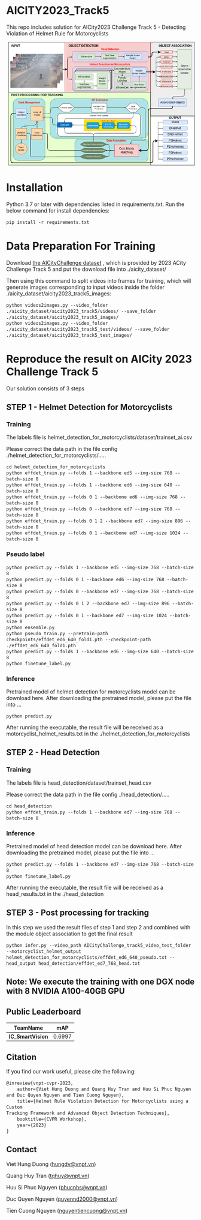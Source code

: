 # AICITY2023_Track5
This repo includes solution for AICity2023 Challenge Track 5 - Detecting Violation of Helmet Rule for Motorcyclists

![framework](GeneralPipline.png)
# Installation
Python 3.7 or later with dependencies listed in requirements.txt. Run the below command for install dependencies:
```commandline
pip install -r requirements.txt
```
# Data Preparation For Training
Download [the AICityChallenge dataset](https://www.aicitychallenge.org/2023-data-and-evaluation/)
 , which is provided by 2023 ACity Challenge Track 5 and put the download file into ./aicity_dataset/

Then using this command to split videos into frames for training, which will generate images corresponding to input videos inside the folder ./aicity_dataset/aicity2023_track5_images:
```commandline
python videos2images.py --video_folder ./aicity_dataset/aicity2023_track5/videos/ --save_folder ./aicity_dataset/aicity2023_track5_images/
python videos2images.py --video_folder ./aicity_dataset/aicity2023_track5_test/videos/ --save_folder ./aicity_dataset/aicity2023_track5_test_images/
```


# Reproduce the result on AICity 2023 Challenge Track 5
Our solution consists of 3 steps
## STEP 1 - Helmet Detection for Motorcyclists
### Training
The labels file is helmet_detection_for_motorcyclists/dataset/trainset_ai.csv

Please correct the data path in the file config ./helmet_detection_for_motorcyclists/.....
```commandline
cd helmet_detection_for_motorcyclists
python effdet_train.py --folds 1 --backbone ed5 --img-size 768 --batch-size 8
python effdet_train.py --folds 1 --backbone ed6 --img-size 640 --batch-size 8
python effdet_train.py --folds 0 1 --backbone ed6 --img-size 768 --batch-size 8
python effdet_train.py --folds 0 --backbone ed7 --img-size 768 --batch-size 8
python effdet_train.py --folds 0 1 2 --backbone ed7 --img-size 896 --batch-size 8
python effdet_train.py --folds 0 1 --backbone ed7 --img-size 1024 --batch-size 8
```
### Pseudo label
```commandline
python predict.py --folds 1 --backbone ed5 --img-size 768 --batch-size 8
python predict.py --folds 0 1 --backbone ed6 --img-size 768 --batch-size 8
python predict.py --folds 0 --backbone ed7 --img-size 768 --batch-size 8
python predict.py --folds 0 1 2 --backbone ed7 --img-size 896 --batch-size 8
python predict.py --folds 0 1 --backbone ed7 --img-size 1024 --batch-size 8
python ensemble.py
python pseudo_train.py --pretrain-path checkpoints/effdet_ed6_640_fold1.pth --checkpoint-path ./effdet_ed6_640_fold1.pth 
python predict.py --folds 1 --backbone ed6 --img-size 640 --batch-size 8
python finetune_label.py
```



### Inference
Pretrained model of helmet detection for motorcyclists model can be download here. After downloading the pretrained model, please put the file into ...

```commandline
python predict.py
```
After running the executable, the result file will be received as a motorcyclist_helmet_results.txt in the ./helmet_detection_for_motorcyclists

## STEP 2 - Head Detection
### Training
The labels file is head_detection/dataset/trainset_head.csv

Please correct the data path in the file config ./head_detection/.....
```commandline
cd head_detection
python effdet_train.py --folds 1 --backbone ed7 --img-size 768 --batch-size 8
```
### Inference
Pretrained model of head detection model can be download here. After downloading the pretrained model, please put the file into ...

```commandline
python predict.py --folds 1 --backbone ed7 --img-size 768 --batch-size 8
python finetune_label.py
```
After running the executable, the result file will be received as a head_results.txt in the ./head_detection

## STEP 3 - Post processing for tracking
In this step we used the result files of step 1 and step 2 and combined with the module object association to get the final result

```commandline
python infer.py --video_path AICityChallenge_track5_video_test_folder --motorcyclist_helmet_output helmet_detection_for_motorcyclists/effdet_ed6_640_pseudo.txt --head_output head_detection/effdet_ed7_768_head.txt
```

## Note: We execute the training with one DGX node with 8 NVIDIA A100-40GB GPU


## Public Leaderboard
| TeamName           | mAP    |
|--------------------|--------|
| **IC_SmartVision** | 0.6997 |



## Citation

If you find our work useful, please cite the following:

```text
@inreview{vnpt-cvpr-2023,  
    author={Viet Hung Duong and Quang Huy Tran and Huu Si Phuc Nguyen and Duc Quyen Nguyen and Tien Cuong Nguyen},  
    title={Helmet Rule Violation Detection for Motorcyclists using a Custom
Tracking Framework and Advanced Object Detection Techniques},  
    booktitle={CVPR Workshop},
    year={2023}  
}
```

## Contact
Viet Hung Duong (hungdv@vnpt.vn)

Quang Huy Tran (tqhuy@vnpt.vn)

Huu Si Phuc Nguyen (phucnhs@vnpt.vn)

Duc Quyen Nguyen (quyennd2000@vnpt.vn)

Tien Cuong Nguyen (nguyentiencuong@vnpt.vn)